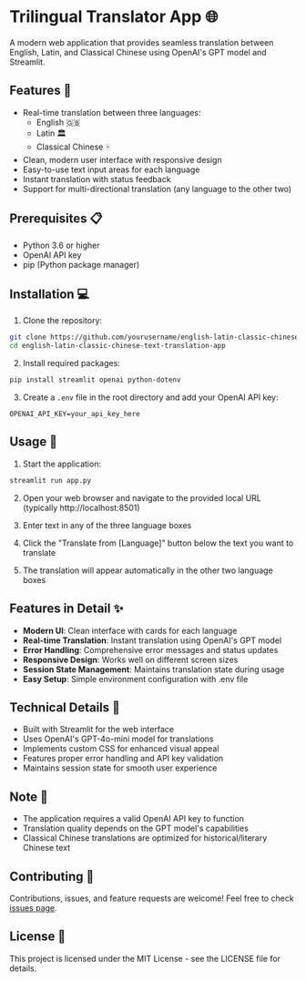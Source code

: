 # Trilingual Translator App 🌐

A modern web application that provides seamless translation between English, Latin, and Classical Chinese using OpenAI's GPT model and Streamlit.

## Features 🚀

- Real-time translation between three languages:
  - English 🇬🇧
  - Latin 🏛️
  - Classical Chinese 🀄
- Clean, modern user interface with responsive design
- Easy-to-use text input areas for each language
- Instant translation with status feedback
- Support for multi-directional translation (any language to the other two)

## Prerequisites 📋

- Python 3.6 or higher
- OpenAI API key
- pip (Python package manager)

## Installation 💻

1. Clone the repository:
```bash
git clone https://github.com/yourusername/english-latin-classic-chinese-text-translation-app.git
cd english-latin-classic-chinese-text-translation-app
```

2. Install required packages:
```bash
pip install streamlit openai python-dotenv
```

3. Create a `.env` file in the root directory and add your OpenAI API key:
```
OPENAI_API_KEY=your_api_key_here
```

## Usage 🎯

1. Start the application:
```bash
streamlit run app.py
```

2. Open your web browser and navigate to the provided local URL (typically http://localhost:8501)

3. Enter text in any of the three language boxes

4. Click the "Translate from [Language]" button below the text you want to translate

5. The translation will appear automatically in the other two language boxes

## Features in Detail ✨

- **Modern UI**: Clean interface with cards for each language
- **Real-time Translation**: Instant translation using OpenAI's GPT model
- **Error Handling**: Comprehensive error messages and status updates
- **Responsive Design**: Works well on different screen sizes
- **Session State Management**: Maintains translation state during usage
- **Easy Setup**: Simple environment configuration with .env file

## Technical Details 🔧

- Built with Streamlit for the web interface
- Uses OpenAI's GPT-4o-mini model for translations
- Implements custom CSS for enhanced visual appeal
- Features proper error handling and API key validation
- Maintains session state for smooth user experience

## Note 📝

- The application requires a valid OpenAI API key to function
- Translation quality depends on the GPT model's capabilities
- Classical Chinese translations are optimized for historical/literary Chinese text

## Contributing 🤝

Contributions, issues, and feature requests are welcome! Feel free to check [issues page](link-to-your-issues-page).

## License 📄

This project is licensed under the MIT License - see the LICENSE file for details.